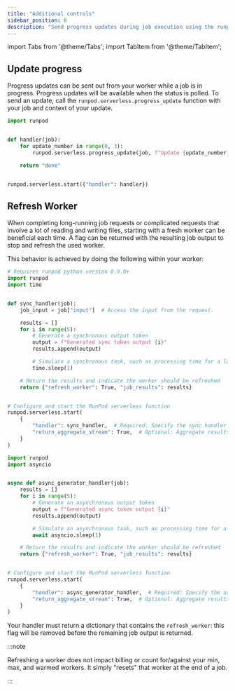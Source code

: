 ```yaml
---
title: "Additional controls"
sidebar_position: 6
description: "Send progress updates during job execution using the runpod.serverless.progress_update function, and refresh workers for long-running or complex jobs by returning a dictionary with a 'refresh_worker' flag in your handler."
---
```


import Tabs from '@theme/Tabs';
import TabItem from '@theme/TabItem';

## Update progress

Progress updates can be sent out from your worker while a job is in progress. Progress updates will be available when the status is polled. To send an update, call the `runpod.serverless.progress_update` function with your job and context of your update.

```python
import runpod


def handler(job):
    for update_number in range(0, 3):
        runpod.serverless.progress_update(job, f"Update {update_number}/3")

    return "done"


runpod.serverless.start({"handler": handler})
```

## Refresh Worker

When completing long-running job requests or complicated requests that involve a lot of reading and writing files, starting with a fresh worker can be beneficial each time.
A flag can be returned with the resulting job output to stop and refresh the used worker.

This behavior is achieved by doing the following within your worker:

<Tabs>
  <TabItem value="sync" label="Synchronous" default>

```python
# Requires runpod python version 0.9.0+
import runpod
import time


def sync_handler(job):
    job_input = job["input"]  # Access the input from the request.

    results = []
    for i in range(5):
        # Generate a synchronous output token
        output = f"Generated sync token output {i}"
        results.append(output)

        # Simulate a synchronous task, such as processing time for a large language model
        time.sleep(1)

    # Return the results and indicate the worker should be refreshed
    return {"refresh_worker": True, "job_results": results}


# Configure and start the RunPod serverless function
runpod.serverless.start(
    {
        "handler": sync_handler,  # Required: Specify the sync handler
        "return_aggregate_stream": True,  # Optional: Aggregate results are accessible via /run endpoint
    }
)
```

</TabItem>
  <TabItem value="async" label="Asynchronous">

```python
import runpod
import asyncio


async def async_generator_handler(job):
    results = []
    for i in range(5):
        # Generate an asynchronous output token
        output = f"Generated async token output {i}"
        results.append(output)

        # Simulate an asynchronous task, such as processing time for a large language model
        await asyncio.sleep(1)

    # Return the results and indicate the worker should be refreshed
    return {"refresh_worker": True, "job_results": results}


# Configure and start the RunPod serverless function
runpod.serverless.start(
    {
        "handler": async_generator_handler,  # Required: Specify the async handler
        "return_aggregate_stream": True,  # Optional: Aggregate results are accessible via /run endpoint
    }
)
```

</TabItem>
</Tabs>

Your handler must return a dictionary that contains the `refresh_worker`: this flag will be removed before the remaining job output is returned.

:::note

Refreshing a worker does not impact billing or count for/against your min, max, and warmed workers. It simply "resets" that worker at the end of a job.

:::
